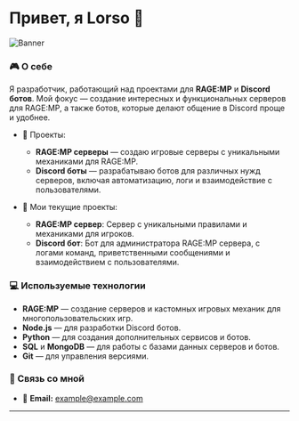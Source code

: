 # Привет, я Lorso 👾

![Banner](https://github.com/your_username/your_username/blob/main/header_image.png)

### 🎮 О себе

Я разработчик, работающий над проектами для **RAGE:MP** и **Discord ботов**. Мой фокус — создание интересных и функциональных серверов для RAGE:MP, а также ботов, которые делают общение в Discord проще и удобнее.

- 🚀 Проекты:
  - **RAGE:MP серверы** — создаю игровые серверы с уникальными механиками для RAGE:MP.
  - **Discord боты** — разрабатываю ботов для различных нужд серверов, включая автоматизацию, логи и взаимодействие с пользователями.
  
- 🌱 Мои текущие проекты:
  - **RAGE:MP сервер**: Сервер с уникальными правилами и механиками для игроков.
  - **Discord бот**: Бот для администратора RAGE:MP сервера, с логами команд, приветственными сообщениями и взаимодействием с пользователями.

### 💻 Используемые технологии

- **RAGE:MP** — создание серверов и кастомных игровых механик для многопользовательских игр.
- **Node.js** — для разработки Discord ботов.
- **Python** — для создания дополнительных сервисов и ботов.
- **SQL** и **MongoDB** — для работы с базами данных серверов и ботов.
- **Git** — для управления версиями.

### 📣 Связь со мной

- 📧 **Email:** [example@example.com](danilpronin225@gmail.com)
---
